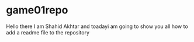 # game01repo
Hello there I am Shahid Akhtar and toadayi am going to show you all how to add a readme file to the repository